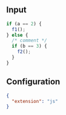 
## Input
```javascript input
if (a == 2) {
  f1();
} else {
  /* comment */
  if (b == 3) {
    f2();
  }
}
```

## Configuration
```json configuration
{
  "extension": "js"
}
```
